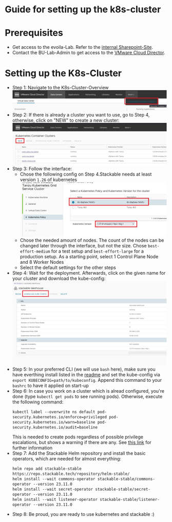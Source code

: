 # Guide for setting up the k8s-cluster

# Prerequisites
- Get access to the evoila-Lab. Refer to the [internal Sharepoint-Site](https://evoilade.sharepoint.com/sites/intranet/knowledge/evoila-lab/SitePages/Zugang-beantragen.aspx).
- Contact the BU-Lab-Admin to get access to the [VMware Cloud Director](https://vcd.evoila-lab.work/login/?service=tenant:bu-bigdata&redirectTo=%2Ftenant%2Fbu-bigdata%2F).

# Setting up the K8s-Cluster
- Step 1: Navigate to the K8s-Cluster-Overview
![Alt-Text](screenshots/setup_k8s_step_1.jpg "Step 1")
- Step 2: If there is already a cluster you want to use, go to Step 4, otherwise, click on "NEW" to create a new cluster:
![Alt-Text](screenshots/setup_k8s_step_2.jpg "Step 2")
- Step 3: Follow the interface:
    - Chose the following config on Step 4.Stackable needs at least version `1.26` of kubernetes
![Alt-Text](screenshots/setup_k8s_step_3.jpg "Step 3")
    - Chose the needed amount of nodes. The count of the nodes can be changed later through the interface, but not the size. Chose `best-effort-medium` for a test setup and `best-effort-large` for a production setup. As a starting point, select 1 Control Plane Node and 8 Worker Nodes
    - Select the default settings for the other steps
- Step 4: Wait for the deployment. Afterwards, click on the given name for your cluster and download the kube-config:
![Alt-Text](screenshots/setup_k8s_step_4.jpg "Step 4")
- Step 5: In your preferred CLI (we will use `bash` here), make sure you have everthing install listed in the [readme](/README.md) and set the kube-config via `export KUBECONFIG=path/to/kubeconfig`. Append this command to your `bashrc` to have it applied on start-up
- Step 6: In case you work on a cluster which is alread configured, you're done (type `kubectl get pods` to see running pods). Otherwise, execute the following command:
  ```
  kubectl label --overwrite ns default pod-security.kubernetes.io/enforce=privileged pod-security.kubernetes.io/warn=baseline pod-security.kubernetes.io/audit=baseline
  ```
  This is needed to create pods regardless of possible privilege escalations, but shows a warning if there are any. See [this link](https://kubernetes.io/docs/concepts/security/pod-security-standards/) for further information
- Step 7: Add the Stackable Helm repository and install the basic operators, which are needed for almost everything:
  ```
  helm repo add stackable-stable https://repo.stackable.tech/repository/helm-stable/
  helm install --wait commons-operator stackable-stable/commons-operator --version 23.11.0
  helm install --wait secret-operator stackable-stable/secret-operator --version 23.11.0
  helm install --wait listener-operator stackable-stable/listener-operator --version 23.11.0
  ```
- Step 8: Be proud, you are ready to use kubernetes and stackable :)